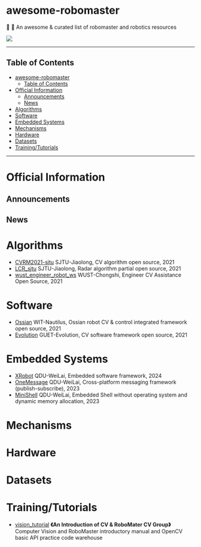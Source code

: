 # awesome-robomaster

🤖 🦾 An awesome &amp; curated list of robomaster and robotics resources

![](rmoss_bg.png)

___

## Table of Contents

- [awesome-robomaster](#awesome-robomaster)
  - [Table of Contents](#table-of-contents)
- [Official Information](#official-information)
  - [Announcements](#announcements)
  - [News](#news)
- [Algorithms](#algorithms)
- [Software](#software)
- [Embedded Systems](#embedded-systems)
- [Mechanisms](#mechanisms)
- [Hardware](#hardware)
- [Datasets](#datasets)
- [Training/Tutorials](#trainingtutorials)

___

# Official Information

## Announcements

## News

# Algorithms

- [CVRM2021-sjtu](https://github.com/Harry-hhj/CVRM2021-sjtu) SJTU-Jiaolong, CV algorithm open source, 2021
- [LCR_sjtu](https://github.com/COMoER/LCR_sjtu) SJTU-Jiaolong, Radar algorithm partial open source, 2021
- [wust_engineer_robot_ws](https://github.com/chinaheyu/wust_engineer_robot_ws) WUST-Chongshi, Engineer CV Assistance Open Source, 2021

# Software

- [Ossian](https://github.com/StephanXu/Ossian) WIT-Nautilus, Ossian robot CV & control integrated framework open source, 2021
- [Evolution](https://bbs.robomaster.com/forum.php?mod=viewthread&tid=12226) GUET-Evolution, CV software framework open source, 2021

# Embedded Systems

- [XRobot](https://github.com/xrobot-org/XRobot) QDU-WeiLai, Embedded software framework, 2024
- [OneMessage](https://github.com/Jiu-xiao/OneMessage) QDU-WeiLai, Cross-platform messaging framework (publish-subscribe), 2023
- [MiniShell](https://github.com/Jiu-xiao/mini_shell) QDU-WeiLai, Embedded Shell without operating system and dynamic memory allocation, 2023

# Mechanisms

# Hardware

# Datasets

# Training/Tutorials

- [vision_tutorial](https://github.com/NeoZng/vision_tutorial) **《An Introduction of CV & RoboMater CV Group》** Computer Vision and RoboMaster introductory manual and OpenCV basic API practice code warehouse